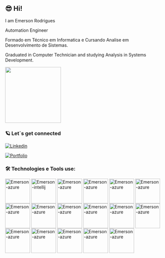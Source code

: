 ## 😎 Hi!

I am Emerson Rodrigues

Automation Engineer

Formado em Técnico em Informatica e Cursando Analise em Desenvolvimento de Sistemas.

Graduated in Computer Technician and studying Analysis in Systems Development.

<div>
  <img height="180em" src="https://github-readme-stats.vercel.app/api?username=emerson-erg14&show_icons=true&theme=tokyonight"/>


</div>

### 🪐 Let`s get connected

[![Linkedin](https://img.shields.io/badge/LinkedIn-0077B5?style=for-the-badge&logo=linkedin&logoColor=white)](https://www.linkedin.com/in/emerson-rodrigues-38a137143/)

[![Portfolio](https://img.shields.io/website-up-down-green-red/http/monip.org.svg)](http://emerson-portfolio99.lovestoblog.com/)

### 🛠️ Technologies e Tools use:

<div>
  <img align="center" alt="Emerson-azure" height="80" widht="80" src="https://cdn.jsdelivr.net/gh/devicons/devicon/icons/azure/azure-original.svg"/>
  <img align="center" alt="Emerson-intellij" height="80" widht="80" src="https://cdn.jsdelivr.net/gh/devicons/devicon/icons/intellij/intellij-original.svg"/>
  <img align="center" alt="Emerson-azure" height="80" widht="80" src="https://cdn.jsdelivr.net/gh/devicons/devicon/icons/java/java-original.svg"/>
  <img align="center" alt="Emerson-azure" height="80" widht="80" src="https://cdn.jsdelivr.net/gh/devicons/devicon/icons/javascript/javascript-original.svg"/>
  <img align="center" alt="Emerson-azure" height="80" widht="80" src="https://cdn.jsdelivr.net/gh/devicons/devicon/icons/csharp/csharp-original.svg"/>
  <img align="center" alt="Emerson-azure" height="80" widht="80" src="https://cdn.jsdelivr.net/gh/devicons/devicon/icons/cucumber/cucumber-plain.svg"/>
  <img align="center" alt="Emerson-azure" height="80" widht="80" src="https://cdn.jsdelivr.net/gh/devicons/devicon/icons/docker/docker-original.svg"/>
  <img align="center" alt="Emerson-azure" height="80" widht="80" src="https://cdn.jsdelivr.net/gh/devicons/devicon/icons/jenkins/jenkins-line.svg"/>
  <img align="center" alt="Emerson-azure" height="80" widht="80" src="https://cdn.jsdelivr.net/gh/devicons/devicon/icons/jest/jest-plain.svg"/>
  <img align="center" alt="Emerson-azure" height="80" widht="80" src="https://cdn.jsdelivr.net/gh/devicons/devicon/icons/jira/jira-original.svg"/>
  <img align="center" alt="Emerson-azure" height="80" widht="80" src="https://cdn.jsdelivr.net/gh/devicons/devicon/icons/python/python-original.svg"/>
  <img align="center" alt="Emerson-azure" height="80" widht="80" src="https://cdn.jsdelivr.net/gh/devicons/devicon/icons/vscode/vscode-original.svg"/>
  <img align="center" alt="Emerson-azure" height="80" widht="80" src="https://cdn.jsdelivr.net/gh/devicons/devicon/icons/ruby/ruby-original.svg"/>
  <img align="center" alt="Emerson-azure" height="80" widht="80" src="https://cdn.jsdelivr.net/gh/devicons/devicon/icons/mysql/mysql-original.svg"/>
  <img align="center" alt="Emerson-azure" height="80" widht="80" src="https://cdn.jsdelivr.net/gh/devicons/devicon/icons/mongodb/mongodb-original.svg"/>
  <img align="center" alt="Emerson-azure" height="80" widht="80" src="https://cdn.jsdelivr.net/gh/devicons/devicon/icons/linux/linux-original.svg"/>
  <img align="center" alt="Emerson-azure" height="80" widht="80" src="https://cdn.jsdelivr.net/gh/devicons/devicon/icons/git/git-original.svg"/>
          
</div>




